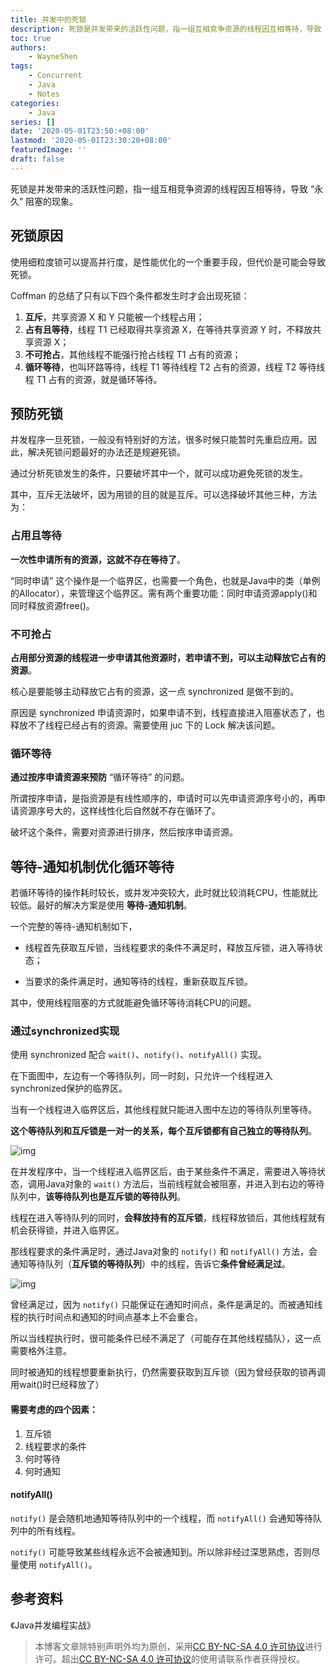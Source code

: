 ```yaml
---
title: 并发中的死锁
description: 死锁是并发带来的活跃性问题，指一组互相竞争资源的线程因互相等待，导致 “永久” 阻塞的现象。
toc: true
authors: 
    - WayneShen
tags: 
    - Concurrent
    - Java
    - Notes
categories: 
    - Java
series: []
date: '2020-05-01T23:50:+08:00'
lastmod: '2020-05-01T23:30:20+08:00'
featuredImage: ''
draft: false
---
```




死锁是并发带来的活跃性问题，指一组互相竞争资源的线程因互相等待，导致 “永久” 阻塞的现象。

<!--more-->

## 死锁原因

使用细粒度锁可以提高并行度，是性能优化的一个重要手段，但代价是可能会导致死锁。

Coffman 的总结了只有以下四个条件都发生时才会出现死锁：

1. **互斥**，共享资源 X 和 Y 只能被一个线程占用；
2. **占有且等待**，线程 T1 已经取得共享资源 X，在等待共享资源 Y 时，不释放共享资源 X；
3. **不可抢占**，其他线程不能强行抢占线程 T1 占有的资源；
4. **循环等待**，也叫环路等待，线程 T1 等待线程 T2 占有的资源，线程 T2 等待线程 T1 占有的资源，就是循环等待。



## 预防死锁

并发程序一旦死锁，一般没有特别好的方法，很多时候只能暂时先重启应用。因此，解决死锁问题最好的办法还是规避死锁。

通过分析死锁发生的条件，只要破坏其中一个，就可以成功避免死锁的发生。

其中，互斥无法破坏，因为用锁的目的就是互斥。可以选择破坏其他三种，方法为：

### 占用且等待

**一次性申请所有的资源，这就不存在等待了**。

“同时申请” 这个操作是一个临界区，也需要一个角色，也就是Java中的类（单例的Allocator），来管理这个临界区。需有两个重要功能：同时申请资源apply()和同时释放资源free()。

### 不可抢占

**占用部分资源的线程进一步申请其他资源时，若申请不到，可以主动释放它占有的资源**。

核心是要能够主动释放它占有的资源，这一点 synchronized 是做不到的。

原因是 synchronized 申请资源时，如果申请不到，线程直接进入阻塞状态了，也释放不了线程已经占有的资源。需要使用 juc 下的 Lock 解决该问题。

### 循环等待

**通过按序申请资源来预防** “循环等待” 的问题。

所谓按序申请，是指资源是有线性顺序的，申请时可以先申请资源序号小的，再申请资源序号大的，这样线性化后自然就不存在循环了。

破坏这个条件，需要对资源进行排序，然后按序申请资源。



## 等待-通知机制优化循环等待

若循环等待的操作耗时较长，或并发冲突较大，此时就比较消耗CPU，性能就比较低。最好的解决方案是使用 **等待-通知机制**。

一个完整的等待-通知机制如下，

+ 线程首先获取互斥锁，当线程要求的条件不满足时，释放互斥锁，进入等待状态；

+ 当要求的条件满足时，通知等待的线程，重新获取互斥锁。

其中，使用线程阻塞的方式就能避免循环等待消耗CPU的问题。


### 通过synchronized实现

使用 synchronized 配合 `wait()`、`notify()`、`notifyAll()` 实现。

在下面图中，左边有一个等待队列，同一时刻，只允许一个线程进入synchronized保护的临界区。

当有一个线程进入临界区后，其他线程就只能进入图中左边的等待队列里等待。

**这个等待队列和互斥锁是一对一的关系，每个互斥锁都有自己独立的等待队列**。

![img](../../../assets/并发中的死锁/c6640129fde927be8882ca90981613d0.png)

在并发程序中，当一个线程进入临界区后，由于某些条件不满足，需要进入等待状态，调用Java对象的 `wait()` 方法后，当前线程就会被阻塞，并进入到右边的等待队列中，**该等待队列也是互斥锁的等待队列**。

线程在进入等待队列的同时，**会释放持有的互斥锁**，线程释放锁后，其他线程就有机会获得锁，并进入临界区。

那线程要求的条件满足时，通过Java对象的 `notify()` 和 `notifyAll()` 方法，会通知等待队列（**互斥锁的等待队列**）中的线程，告诉它**条件曾经满足过**。

![img](../../../assets/并发中的死锁/1b3e999c300166a84f2e8cc7a4b8f78c.png)

曾经满足过，因为 `notify()` 只能保证在通知时间点，条件是满足的。而被通知线程的执行时间点和通知的时间点基本上不会重合。

所以当线程执行时，很可能条件已经不满足了（可能存在其他线程插队），这一点需要格外注意。

同时被通知的线程想要重新执行，仍然需要获取到互斥锁（因为曾经获取的锁再调用wait()时已经释放了）

#### 需要考虑的四个因素：

1. 互斥锁
2. 线程要求的条件
3. 何时等待
4. 何时通知


#### notifyAll()

`notify()` 是会随机地通知等待队列中的一个线程，而 `notifyAll()` 会通知等待队列中的所有线程。

`notify()` 可能导致某些线程永远不会被通知到。所以除非经过深思熟虑，否则尽量使用 `notifyAll()`。



## 参考资料

《Java并发编程实战》




> 本博客文章除特别声明外均为原创，采用<a href="https://creativecommons.org/licenses/by-nc-sa/4.0/">CC BY-NC-SA 4.0 许可协议</a>进行许可。超出<a href="https://creativecommons.org/licenses/by-nc-sa/4.0/">CC BY-NC-SA 4.0 许可协议</a>的使用请联系作者获得授权。